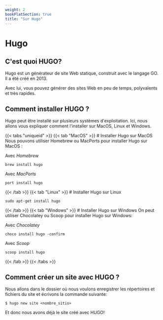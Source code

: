```yaml
---
weight: 2
bookFlatSection: true
title: "Sur Hugo"
---
```


# Hugo

## C'est quoi HUGO?
Hugo est un générateur de site Web statique, construit avec le langage GO. Il a été créé en 2013.

Avec lui, vous pouvez générer des sites Web en peu de temps, polyvalents et très rapides.

## Comment installer HUGO ?
Hugo peut être installé sur plusieurs systèmes d'exploitation. Ici, nous allons vous expliquer comment l'installer sur MacOS, Linux et Windows.

{{< tabs "uniqueid" >}}
{{< tab "MacOS" >}} # Installer Hugo sur MacOS
Nous pouvons utiliser Homebrew ou MacPorts pour installer Hugo sur MacOS :

Avec *Homebrew*
```shell
brew install hugo
```

Avec *MacPorts*
```shell
port install hugo
```
 {{< /tab >}}
{{< tab "Linux" >}} # Installer Hugo sur Linux
```shell
sudo apt-get install hugo
```
 {{< /tab >}}
{{< tab "Windows" >}} # Installer Hugo sur Windows
On peut utiliser Chocolatey ou Scoop pour installer Hugo sur Windows:

Avec *Chocolatey*
```shell
choco install hugo -confirm
```

Avec *Scoop*
```shell
scoop install hugo
```
 {{< /tab >}}
{{< /tabs >}}

## Comment créer un site avec HUGO ?
Nous allons dans le dossier où nous voulons enregistrer les répertoires et fichiers du site et écrivons la commande suivante:

```shell
$ hugo new site <nombre_sitio>
```

Et donc nous avons déjà le site créé avec HUGO!